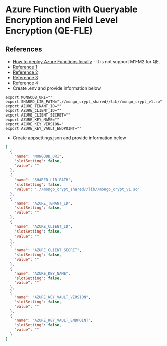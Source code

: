 # Azure Function with Queryable Encryption and Field Level Encryption (QE-FLE) 

## References

* [How to deploy Azure Functions locally](https://learn.microsoft.com/en-us/azure/azure-functions) - It is not support M1-M2 for QE.
* [Reference 1](https://techcommunity.microsoft.com/t5/azure-compute-blog/azure-functions-v2-python-programming-model-is-generally/ba-p/3827474)
* [Reference 2](https://techcommunity.microsoft.com/t5/azure-compute-blog/azure-functions-v2-python-programming-model/ba-p/3665168?ocid=AID754288&wt.mc_id=azfr-c9-scottha,CFID0741)
* [Reference 3](https://learn.microsoft.com/en-us/azure/azure-functions/functions-reference-python?tabs=asgi%2Capplication-level&pivots=python-mode-decorators#folder-structure)
* [Reference 4](https://stackoverflow.com/questions/58318794/import-custom-modules-in-azure-python-function)
* Create .env and provide information below
```
export MONGODB_URI=""
export SHARED_LIB_PATH=".//mongo_crypt_shared//lib//mongo_crypt_v1.so"
export AZURE_TENANT_ID=""
export AZURE_CLIENT_ID=""
export AZURE_CLIENT_SECRET=""
export AZURE_KEY_NAME=""
export AZURE_KEY_VERSION="
export AZURE_KEY_VAULT_ENDPOINT=""
```

* Create appsettings.json and provide information below
```json
[
  {
    "name": "MONGODB_URI",
    "slotSetting": false,
    "value": ""
  },
  {
    "name": "SHARED_LIB_PATH",
    "slotSetting": false,
    "value": ".//mongo_crypt_shared//lib//mongo_crypt_v1.so"
  },
  {
    "name": "AZURE_TENANT_ID",
    "slotSetting": false,
    "value": ""
  },
  {
    "name": "AZURE_CLIENT_ID",
    "slotSetting": false,
    "value": ""
  },
  {
    "name": "AZURE_CLIENT_SECRET",
    "slotSetting": false,
    "value": ""
  },
  {
    "name": "AZURE_KEY_NAME",
    "slotSetting": false,
    "value": ""
  },
  {
    "name": "AZURE_KEY_VAULT_VERSION",
    "slotSetting": false,
    "value": ""
  },
  {
    "name": "AZURE_KEY_VAULT_ENDPOINT",
    "slotSetting": false,
    "value": ""
  }
]
```